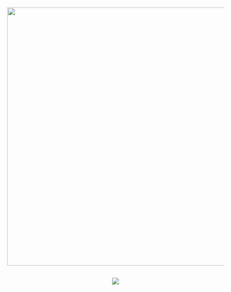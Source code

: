 <h1 align="center">
    <p>
        <img align="center" src="https://images.steamusercontent.com/ugc/2497890817561341989/3928F72A364433F94552C2FBDFFD38AD650771B2/" width="600">
    </p>
    <p>
        <img src="https://readme-typing-svg.herokuapp.com/?font=Righteous&color=BB00FFFF&size=35&center=true&vCenter=true&width=500&height=70&duration=4000&lines=Hi+There!+👋;+I'm+Ardi!;+a+frontend+Developer" />
    </p>
</h1>
